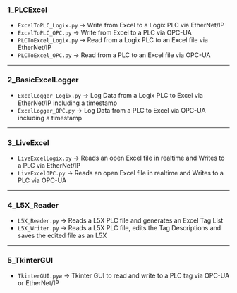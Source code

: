 ### 1_PLCExcel
* ```ExcelToPLC_Logix.py``` -> Write from Excel to a Logix PLC via EtherNet/IP
* ```ExcelToPLC_OPC.py``` -> Write from Excel to a PLC via OPC-UA
* ```PLCToExcel_Logix.py``` -> Read from a Logix PLC to an Excel file via EtherNet/IP
* ```PLCToExcel_OPC.py``` -> Read from a PLC to an Excel file via OPC-UA
---
### 2_BasicExcelLogger
* ```ExcelLogger_Logix.py``` -> Log Data from a Logix PLC to Excel via EtherNet/IP including a timestamp
* ```ExcelLogger_OPC.py``` -> Log Data from a PLC to Excel via OPC-UA including a timestamp
---
### 3_LiveExcel
* ```LiveExcelLogix.py``` -> Reads an open Excel file in realtime and Writes to a PLC via EtherNet/IP
* ```LiveExcelOPC.py``` -> Reads an open Excel file in realtime and Writes to a PLC via OPC-UA
---
### 4_L5X_Reader
* ```L5X_Reader.py``` -> Reads a L5X PLC file and generates an Excel Tag List
* ```L5X_Writer.py``` -> Reads a L5X PLC file, edits the Tag Descriptions and saves the edited file as an L5X
---
### 5_TkinterGUI
* ```TkinterGUI.pyw``` -> Tkinter GUI to read and write to a PLC tag via OPC-UA or EtherNet/IP
